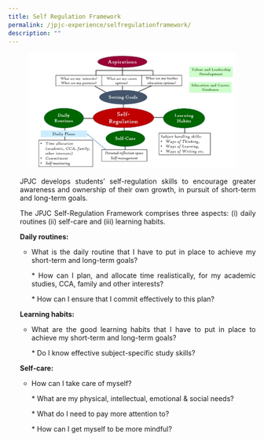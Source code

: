 ```yaml
---
title: Self Regulation Framework
permalink: /jpjc-experience/selfregulationframework/
description: ""
---
```

<figure>
<img src="https://raw.githubusercontent.com/isomerpages/moe-jpjc/staging/images/JPJC%20Experience/Self%20Regulation%20Framework/self%20regulation%20framework.jpg">
</figure>
	
<div align=justify>
<p> <style>ol.a{list-style-type: upper-alpha;}</style>
<ol class="a">
<p>JPJC develops students’ self-regulation skills to encourage greater awareness and ownership of their own growth, in pursuit of short-term and long-term goals. </p>

<p>The JPJC Self-Regulation Framework comprises three aspects: (i) daily routines (ii) self-care and (iii) learning habits.
</p>

<p><strong>Daily routines:</strong>

*   What is the daily routine that I have to put in place to achieve my short-term and long-term goals?</P>
	<p>*   How can I plan, and allocate time realistically, for my academic studies, CCA, family and other interests? </p>
   	<p>*   How can I ensure that I commit effectively to this plan?</p>
	
<P><strong>Learning habits:</strong>

*   What are the good learning habits that I have to put in place to achieve my short-term and long-term goals?</P>
    <p>*   Do I know effective subject-specific study skills?</P>
	
<p><strong>Self-care:</strong>

*   How can I take care of myself?</P>
    
	<p>*   What are my physical, intellectual, emotional & social needs? </P>
    <p>*   What do I need to pay more attention to?</P>
    <p>	*   How can I get myself to be more mindful?</p>
 
 </div>